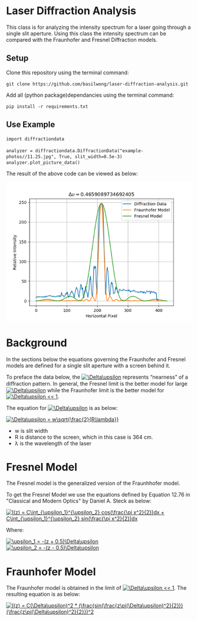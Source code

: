# Laser Diffraction Analysis

This class is for analyzing the intensity spectrum for a laser going through a single slit aperture. Using this class the intensity spectrum can be compared with the Fraunhofer and Fresnel Diffraction models. 

## Setup

Clone this repository using the terminal command:

```
git clone https://github.com/basilwong/laser-diffraction-analysis.git
```

Add all (python package)dependancies using the terminal command:

```
pip install -r requirements.txt
```

## Use Example

```
import diffractiondata

analyzer = diffractiondata.DiffractionData("example-photos//11.25.jpg", True, slit_width=0.5e-3)
analyzer.plot_picture_data()
```

The result of the above code can be viewed as below:

![alt text](https://raw.githubusercontent.com/basilwong/laser-diffraction-analysis/master/example-plots/dv-0.5.png)

# Background 

In the sections below the equations governing the Fraunhofer and Fresnel models 
are defined for a single slit aperture with a screen behind it. 

To preface the data below, the <a href="https://www.codecogs.com/eqnedit.php?latex=\Delta\upsilon" target="_blank"><img src="https://latex.codecogs.com/gif.latex?\Delta\upsilon" title="\Delta\upsilon" /></a> represents “nearness” of a diﬀraction pattern. In general, the Fresnel limit is the better model for large <a href="https://www.codecogs.com/eqnedit.php?latex=\Delta\upsilon" target="_blank"><img src="https://latex.codecogs.com/gif.latex?\Delta\upsilon" title="\Delta\upsilon" /></a> while the Fraunhofer limit is the better model for <a href="https://www.codecogs.com/eqnedit.php?latex=\Delta\upsilon&space;<<&space;1" target="_blank"><img src="https://latex.codecogs.com/gif.latex?\Delta\upsilon&space;<<&space;1" title="\Delta\upsilon << 1" /></a>.

The equation for <a href="https://www.codecogs.com/eqnedit.php?latex=\Delta\upsilon" target="_blank"><img src="https://latex.codecogs.com/gif.latex?\Delta\upsilon" title="\Delta\upsilon" /></a> is as below:

<a href="https://www.codecogs.com/eqnedit.php?latex=\Delta\upsilon&space;=&space;w\sqrt{\frac{2}{R\lambda}}" target="_blank"><img src="https://latex.codecogs.com/gif.latex?\Delta\upsilon&space;=&space;w\sqrt{\frac{2}{R\lambda}}" title="\Delta\upsilon = w\sqrt{\frac{2}{R\lambda}}" /></a>

 * w is slit width
 * R is distance to the screen, which in this case is 364 cm. 	
 * λ is the wavelength of the laser
 
# Fresnel Model

The Fresnel model is the generalized version of the Fraunhhofer model. 

To get the Fresnel Model we use the equations defined by Equation 12.76 in "Classical and Modern Optics" by Daniel A. Steck as below:
 
<a href="https://www.codecogs.com/eqnedit.php?latex=I(z)&space;=&space;C\int_{\upsilon_1}^{\upsilon_2}&space;cos(\frac{\pi&space;x^2}{2})dx&space;&plus;&space;C\int_{\upsilon_1}^{\upsilon_2}&space;sin(\frac{\pi&space;x^2}{2})dx" target="_blank"><img src="https://latex.codecogs.com/gif.latex?I(z)&space;=&space;C\int_{\upsilon_1}^{\upsilon_2}&space;cos(\frac{\pi&space;x^2}{2})dx&space;&plus;&space;C\int_{\upsilon_1}^{\upsilon_2}&space;sin(\frac{\pi&space;x^2}{2})dx" title="I(z) = C\int_{\upsilon_1}^{\upsilon_2} cos(\frac{\pi x^2}{2})dx + C\int_{\upsilon_1}^{\upsilon_2} sin(\frac{\pi x^2}{2})dx" /></a>

Where:

<a href="https://www.codecogs.com/eqnedit.php?latex=\upsilon_1&space;=&space;-(z&space;&plus;&space;0.5)\Delta\upsilon" target="_blank"><img src="https://latex.codecogs.com/gif.latex?\upsilon_1&space;=&space;-(z&space;&plus;&space;0.5)\Delta\upsilon" title="\upsilon_1 = -(z + 0.5)\Delta\upsilon" /></a>
<a href="https://www.codecogs.com/eqnedit.php?latex=\upsilon_2&space;=&space;-(z&space;-&space;0.5)\Delta\upsilon" target="_blank"><img src="https://latex.codecogs.com/gif.latex?\upsilon_2&space;=&space;-(z&space;-&space;0.5)\Delta\upsilon" title="\upsilon_2 = -(z - 0.5)\Delta\upsilon" /></a>

# Fraunhofer Model

The Fraunhofer model is obtained in the limit of <a href="https://www.codecogs.com/eqnedit.php?latex=\Delta\upsilon&space;<<&space;1" target="_blank"><img src="https://latex.codecogs.com/gif.latex?\Delta\upsilon&space;<<&space;1" title="\Delta\upsilon << 1" /></a>. The resulting equation is as below:

<a href="https://www.codecogs.com/eqnedit.php?latex=I(z)&space;=&space;C(\Delta\upsilon)^2&space;*&space;(\frac{sin(\frac{z\pi(\Delta\upsilon)^2}{2})}{\frac{z\pi(\Delta\upsilon)^2}{2}})^2" target="_blank"><img src="https://latex.codecogs.com/gif.latex?I(z)&space;=&space;C(\Delta\upsilon)^2&space;*&space;(\frac{sin(\frac{z\pi(\Delta\upsilon)^2}{2})}{\frac{z\pi(\Delta\upsilon)^2}{2}})^2" title="I(z) = C(\Delta\upsilon)^2 * (\frac{sin(\frac{z\pi(\Delta\upsilon)^2}{2})}{\frac{z\pi(\Delta\upsilon)^2}{2}})^2" /></a>